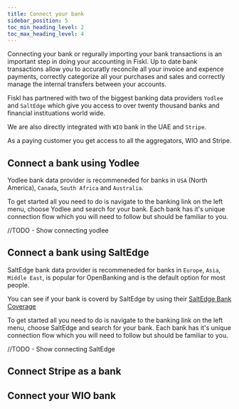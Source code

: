 ```yaml
---
title: Connect your bank
sidebar_position: 5
toc_min_heading_level: 2
toc_max_heading_level: 4
---
```


Connecting your bank or regurally importing your bank transactions is an important step in doing your accounting in Fiskl. 
Up to date bank transactions allow you to accuratly reconcile all your invoice and expence payments, correctly categorize all your purchases and sales and correctly manage the internal transfers between your accounts. 

Fiskl has partnered with two of the biggest banking data providers `Yodlee` and `SaltEdge` which give you access to over twenty thousand banks and financial instituations world wide. 

We are also directly integrated with `WIO` bank in the UAE and `Stripe`.

As a paying customer you get access to all the aggregators, WIO and Stripe. 

## Connect a bank using Yodlee

Yodlee bank data provider is recommeneded for banks in `USA` (North America), `Canada`, `South Africa` and `Australia`.

To get started all you need to do is navigate to the banking link on the left menu, choose Yodlee and search for your bank. Each bank has it's unique connection flow which you will need to follow but should be familiar to you. 

//TODO - Show connecting yodlee


## Connect a bank using SaltEdge

SaltEdge bank data provider is recommeneded for banks in `Europe`, `Asia`, `Middle East`, is popular for OpenBanking and is the default option for most people. 

You can see if your bank is coverd by SaltEdge by using their [SaltEdge Bank Coverage](https://www.saltedge.com/products/account_information/coverage)

To get started all you need to do is navigate to the banking link on the left menu, choose SaltEdge and search for your bank. Each bank has it's unique connection flow which you will need to follow but should be familiar to you. 

//TODO - Show connecting SaltEdge

## Connect Stripe as a bank

## Connect your WIO bank